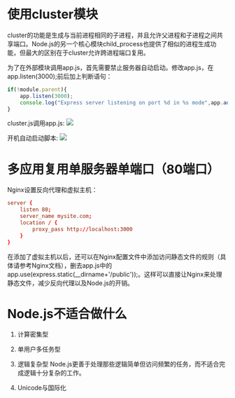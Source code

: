 
# 使用cluster模块
cluster的功能是生成与当前进程相同的子进程，并且允许父进程和子进程之间共享端口。Node.js的另一个核心模块child_process也提供了相似的进程生成功能，但最大的区别在于cluster允许跨进程端口复用。

为了在外部模块调用app.js，首先需要禁止服务器自动启动。修改app.js，在app.listen(3000);前后加上判断语句：
```js
if(!module.parent){
    app.listen(3000);
    console.log("Express server listening on port %d in %s mode",app.address().port,app.settings.env);
}
```

cluster.js调用app.js:
![](http://opkk27k9n.bkt.clouddn.com/17-7-7/99352804.jpg)

开机自动启动脚本:
![](http://opkk27k9n.bkt.clouddn.com/17-7-7/80088243.jpg)


# 多应用复用单服务器单端口（80端口）
Nginx设置反向代理和虚拟主机：
```conf
server {
    listen 80;
    server_name mysite.com;
    location / {
        proxy_pass http://localhost:3000
    }
}
```
在添加了虚拟主机以后，还可以在Nginx配置文件中添加访问静态文件的规则（具体请参考Nginx文档），删去app.js中的app.use(express.static(__dirname+'/public'));。这样可以直接让Nginx来处理静态文件，减少反向代理以及Node.js的开销。


# Node.js不适合做什么
1. 计算密集型

2. 单用户多任务型

3. 逻辑复杂型
Node.js更善于处理那些逻辑简单但访问频繁的任务，而不适合完成逻辑十分复杂的工作。

4. Unicode与国际化


